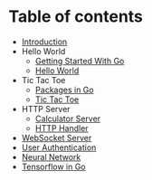 # Table of contents

* [Introduction](README.md)
* Hello World
    * [Getting Started With Go](./hello_world/getting-started-with-go.md)
    * [Hello World](./hello_world/hello-world.md)
* Tic Tac Toe
    * [Packages in Go](./tic_tac_toe/packages-in-go.md)
    * [Tic Tac Toe](./tic_tac_toe/tic_tac_toe.md)
* HTTP Server
    * [Calculator Server](./calc_server/calc-server.md)
    * [HTTP Handler](./calc_server/http-handler.md)
* [WebSocket Server](./chat_server/README.md)
* [User Authentication](./user_auth/README.md)
* [Neural Network](./neural_net/README.md)
* [Tensorflow in Go](./tensor_go/README.md)

